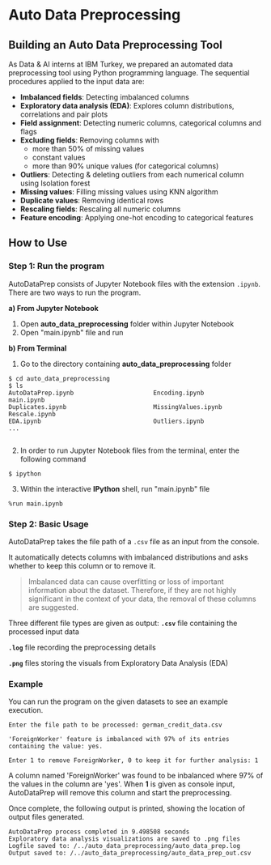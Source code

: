# Auto Data Preprocessing
## Building an Auto Data Preprocessing Tool

As Data & AI interns at IBM Turkey, we prepared an automated data preprocessing tool using Python programming language. The sequential procedures applied to the input data are:

* **Imbalanced fields**: Detecting imbalanced columns
* **Exploratory data analysis (EDA)**: Explores column distributions, correlations and pair plots
* **Field assignment**: Detecting numeric columns, categorical columns and flags
* **Excluding fields**: Removing columns with
   * more than 50% of missing values
   * constant values
   * more than 90% unique values (for categorical columns) 
* **Outliers**: Detecting & deleting outliers from each numerical column using Isolation forest
* **Missing values**: Filling missing values using KNN algorithm
* **Duplicate values**: Removing identical rows
* **Rescaling fields**: Rescaling all numeric columns
* **Feature encoding**: Applying one-hot encoding to categorical features

## How to Use
### Step 1: Run the program
AutoDataPrep consists of Jupyter Notebook files with the extension `.ipynb`. There are two ways to run the program. 

**a) From Jupyter Notebook**

1. Open **auto_data_preprocessing** folder within Jupyter Notebook
2. Open "main.ipynb" file and run

**b) From Terminal**
1. Go to the directory containing **auto_data_preprocessing** folder
````console
$ cd auto_data_preprocessing
$ ls
AutoDataPrep.ipynb                      Encoding.ipynb                       main.ipynb
Duplicates.ipynb                        MissingValues.ipynb                  Rescale.ipynb
EDA.ipynb                               Outliers.ipynb                       ...        
                                                
````
2. In order to run Jupyter Notebook files from the terminal, enter the following command
````console
$ ipython                                       
````
3. Within the interactive **IPython** shell, run "main.ipynb" file
````console
%run main.ipynb                                      
````

### Step 2: Basic Usage
AutoDataPrep takes the file path of a `.csv` file as an input from the console. 

It automatically detects columns with imbalanced distributions and asks whether to keep this column or to remove it. 

> Imbalanced data can cause overfitting or loss of important information about the dataset. Therefore, if they are not highly significant in the context of your data, the removal of these columns are suggested.

Three different file types are given as output:
**`.csv`** file containing the processed input data

**`.log`** file recording the preprocessing details

**`.png`** files storing the visuals from Exploratory Data Analysis (EDA)

### Example
You can run the program on the given datasets to see an example execution.
````console
Enter the file path to be processed: german_credit_data.csv
````
````console
'ForeignWorker' feature is imbalanced with 97% of its entries containing the value: yes.

Enter 1 to remove ForeignWorker, 0 to keep it for further analysis: 1
````
A column named 'ForeignWorker' was found to be inbalanced where 97% of the values in the column are 'yes'. When **1** is given as console input, AutoDataPrep will remove this column and start the preprocessing. 

Once complete, the following output is printed, showing the location of output files generated. 

````console
AutoDataPrep process completed in 9.498508 seconds
Exploratory data analysis visualizations are saved to .png files
Logfile saved to: /../auto_data_preprocessing/auto_data_prep.log
Output saved to: /../auto_data_preprocessing/auto_data_prep_out.csv
````

